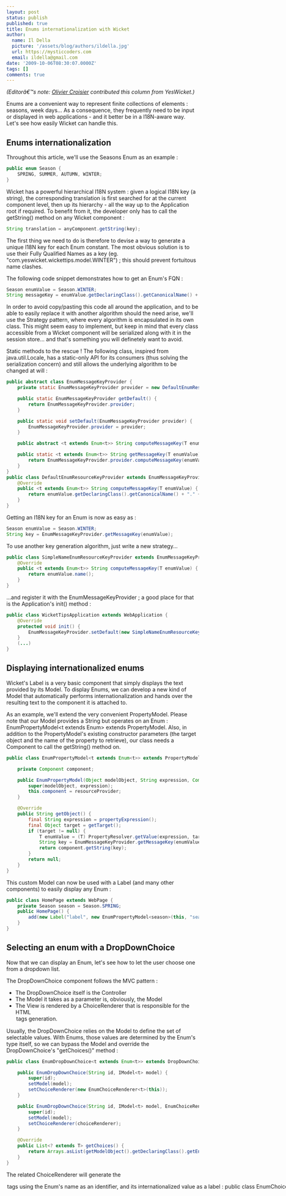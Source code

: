 ```yaml
---
layout: post
status: publish
published: true
title: Enums internationalization with Wicket
author:
  name: Il Della
  picture: '/assets/blog/authors/ildella.jpg'
  url: https://mysticcoders.com
  email: ildella@gmail.com
date: '2009-10-06T08:30:07.0000Z'
tags: []
comments: true
---
```

<em>(Editorâ€™s note: <a href="http://yeswicket.com" target="_blank">Olivier Croisier</a> contributed this column from YesWicket.)</em>

Enums are a convenient way to represent finite collections of elements : seasons, week days... As a consequence, they frequently need to be input or displayed in web applications - and it better be in a I18N-aware way.
Let's see how easily Wicket can handle this.

<h2>Enums internationalization</h2>
Throughout this article, we'll use the Seasons Enum as an example :

``` java
public enum Season {
    SPRING, SUMMER, AUTUMN, WINTER;
}
```

Wicket has a powerful hierarchical I18N system : given a logical I18N key (a string), the corresponding translation is first searched for at the current component level, then up its hierarchy - all the way up to the Application root if required.
To benefit from it, the developer only has to call the getString() method on any Wicket component :

``` java
String translation = anyComponent.getString(key);
```

The first thing we need to do is therefore to devise a way to generate a unique I18N key for each Enum constant. The most obvious solution is to use their Fully Qualified Names as a key (eg. "com.yeswicket.wickettips.model.WINTER") ; this should prevent fortuitous name clashes.

The following code snippet demonstrates how to get an Enum's FQN :

``` java
Season enumValue = Season.WINTER;
String messageKey = enumValue.getDeclaringClass().getCanonicalName() + "." + enumValue.name();
```

In order to avoid copy/pasting this code all around the application, and to be able to easily replace it with another algorithm should the need arise, we'll use the Strategy pattern, where every algorithm is encapsulated in its own class.
This might seem easy to implement, but keep in mind that every class accessible from a Wicket component will be serialized along with it in the session store... and that's something you will definetely want to avoid.

Static methods to the rescue !
The following class, inspired from java.util.Locale, has a static-only API for its consumers (thus solving the serialization concern) and still allows the underlying algorithm to be changed at will :

``` java
public abstract class EnumMessageKeyProvider {
	private static EnumMessageKeyProvider provider = new DefaultEnumResourceKeyProvider();

	public static EnumMessageKeyProvider getDefault() {
		return EnumMessageKeyProvider.provider;
	}

	public static void setDefault(EnumMessageKeyProvider provider) {
		EnumMessageKeyProvider.provider = provider;
	}

	public abstract <t extends Enum<t>> String computeMessageKey(T enumValue);

	public static <t extends Enum<t>> String getMessageKey(T enumValue) {
		return EnumMessageKeyProvider.provider.computeMessageKey(enumValue);
	}
}
public class DefaultEnumResourceKeyProvider extends EnumMessageKeyProvider {
	@Override
	public <t extends Enum<t>> String computeMessageKey(T enumValue) {
		return enumValue.getDeclaringClass().getCanonicalName() + "." + enumValue.name();
	}
}
```

Getting an I18N key for an Enum is now as easy as :

``` java
Season enumValue = Season.WINTER;
String key = EnumMessageKeyProvider.getMessageKey(enumValue);
```

To use another key generation algorithm, just write a new strategy...

``` java
public class SimpleNameEnumResourceKeyProvider extends EnumMessageKeyProvider {
	@Override
	public <t extends Enum<t>> String computeMessageKey(T enumValue) {
		return enumValue.name();
	}
}
```

...and register it with the EnumMessageKeyProvider ; a good place for that is the Application's init() method :

``` java
public class WicketTipsApplication extends WebApplication {
	@Override
	protected void init() {
		EnumMessageKeyProvider.setDefault(new SimpleNameEnumResourceKeyProvider());
	}
	(...)
}
```

<h2>Displaying internationalized enums</h2>
Wicket's Label is a very basic component that simply displays the text provided by its Model.
To display Enums, we can develop a new kind of Model that automatically performs internationalization and hands over the resulting text to the component it is attached to.

As an example, we'll extend the very convenient PropertyModel.
Please note that our Model provides a String but operates on an Enum : EnumPropertyModel<t extends Enum<t>> extends PropertyModel<string>. Also, in addition to the PropertyModel's existing constructor parameters (the target object and the name of the property to retrieve), our class needs a Component to call the getString() method on.

``` java
public class EnumPropertyModel<t extends Enum<t>> extends PropertyModel<string> {

	private Component component;

	public EnumPropertyModel(Object modelObject, String expression, Component resourceProvider) {
		super(modelObject, expression);
		this.component = resourceProvider;
	}

	@Override
	public String getObject() {
		final String expression = propertyExpression();
		final Object target = getTarget();
		if (target != null) {
			T enumValue = (T) PropertyResolver.getValue(expression, target);
			String key = EnumMessageKeyProvider.getMessageKey(enumValue);
			return component.getString(key);
		}
		return null;
	}
}
```

This custom Model can now be used with a Label (and many other components) to easily display any Enum :

``` java
public class HomePage extends WebPage {
	private Season season = Season.SPRING;
	public HomePage() {
		add(new Label("label", new EnumPropertyModel<season>(this, "season", this)));
	}
}
```

<h2>Selecting an enum with a DropDownChoice</h2>
Now that we can display an Enum, let's see how to let the user choose one from a dropdown list.

The DropDownChoice component follows the MVC pattern :

<ul>
<li>The DropDownChoice itself is the Controller</li>
<li>The Model it takes as a parameter is, obviously, the Model</li>
<li>The View is rendered by a ChoiceRenderer that is responsible for the HTML
<option> tags generation.</li>
</ul>
Usually, the DropDownChoice relies on the Model to define the set of selectable values. With Enums, those values are determined by the Enum's type itself, so we can bypass the Model and override the DropDownChoice's "getChoices()" method :

``` java
public class EnumDropDownChoice<t extends Enum<t>> extends DropDownChoice<t> {

	public EnumDropDownChoice(String id, IModel<t> model) {
		super(id);
		setModel(model);
		setChoiceRenderer(new EnumChoiceRenderer<t>(this));
	}

	public EnumDropDownChoice(String id, IModel<t> model, EnumChoiceRenderer<t> choiceRenderer) {
		super(id);
		setModel(model);
		setChoiceRenderer(choiceRenderer);
	}

	@Override
	public List<? extends T> getChoices() {
		return Arrays.asList(getModelObject().getDeclaringClass().getEnumConstants());
	}
}
```

The related ChoiceRenderer will generate the
<option> tags using the Enum's name as an identifier, and its internationalized value as a label :

``` java
public class EnumChoiceRenderer<t extends Enum<t>> implements IChoiceRenderer<t> {

	/** The Component used a the root of the I18N search process */
	private final Component resourceProvider;

	public EnumChoiceRenderer(final Component resourceProvider) {
		this.resourceProvider = resourceProvider;
	}

	@Override
	public Object getDisplayValue(final T value) {
		final String key = EnumMessageKeyProvider.getMessageKey(value);
		return resourceProvider.getString(key);
	}

	@Override
	public String getIdValue(final T object, final int index) {
		final Enum<?> enumValue = object;
		return enumValue.name();
	}
}
```

Finally, here is an example of how our components can be used to select and display an Enum in a standart Form :

``` java
public class HomePage extends WebPage {
	private Season season = Season.SPRING;
	public HomePage() {
		Form<void> form = new Form<void>("form");
		form.add(new EnumDropDownChoice<season>("season", new PropertyModel<season>(this, "season")));
		add(form);
		add(new Label("label", new EnumPropertyModel<season>(this, "season", this)));
	}
}
```

<h2>In action</h2>
The complete source code is available at the bottom of this article.
Feel free to play with it to see all those custom components in live action. The example form comes with two additional links, to switch between the French and English locales and see the internationalization magic happen.

Last note : a Gradle build script is provided to help you get started in seconds. Just run the following command in the application's directory. Gradle will automatically compile the classes, copy the required resources, and start a Jetty server.

``` java
gradle jettyRun
```

Then, open a browser at :

``` java
http://localhost:8080/Wicket-tips/
```

Have fun !
